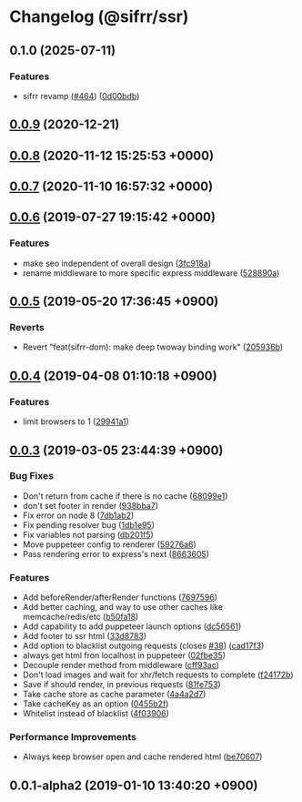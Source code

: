 # Changelog (@sifrr/ssr)

## 0.1.0 (2025-07-11)


### Features

* sifrr revamp ([#464](https://github.com/sifrr/sifrr/issues/464)) ([0d00bdb](https://github.com/sifrr/sifrr/commit/0d00bdbe83d3911fd67143d48e203659379ea70a))

## [0.0.9](https://github.com/sifrr/sifrr/compare/v0.0.8...v0.0.9) (2020-12-21)

## [0.0.8](https://github.com/sifrr/sifrr/compare/v0.0.7...v0.0.8) (2020-11-12 15:25:53 +0000)

## [0.0.7](https://github.com/sifrr/sifrr/compare/v0.0.6...v0.0.7) (2020-11-10 16:57:32 +0000)

## [0.0.6](https://github.com/sifrr/sifrr/compare/v0.0.5...v0.0.6) (2019-07-27 19:15:42 +0000)

### Features

- make seo independent of overall design ([3fc918a](https://github.com/sifrr/sifrr/commit/3fc918ae9dd2eff6d08e2b00c46dbeb51a190b91))
- rename middleware to more specific express middleware ([528890a](https://github.com/sifrr/sifrr/commit/528890ad1c2b9f2be87d8b62bad4dd889d534783))

## [0.0.5](https://github.com/sifrr/sifrr/compare/v0.0.4...v0.0.5) (2019-05-20 17:36:45 +0900)

### Reverts

- Revert "feat(sifrr-dom): make deep twoway binding work" ([205936b](https://github.com/sifrr/sifrr/commit/205936bd4bae1b715867c126885ea145a4ffb1cf))

## [0.0.4](https://github.com/sifrr/sifrr/compare/v0.0.3...v0.0.4) (2019-04-08 01:10:18 +0900)

### Features

- limit browsers to 1 ([29941a1](https://github.com/sifrr/sifrr/commit/29941a196be2e7419669610ab2e8fa488eff9734))

## [0.0.3](https://github.com/sifrr/sifrr/compare/v0.0.1-alpha2...v0.0.3) (2019-03-05 23:44:39 +0900)

### Bug Fixes

- Don't return from cache if there is no cache ([68099e1](https://github.com/sifrr/sifrr/commit/68099e1232c103a47164f6fbf725994c929df58f))
- don't set footer in render ([938bba7](https://github.com/sifrr/sifrr/commit/938bba7d8d3a1f917d2e63158f65aa3637a5234c))
- Fix error on node 8 ([7db1ab2](https://github.com/sifrr/sifrr/commit/7db1ab220ea907d815fd9017f9d7e3cf7c4e6339))
- Fix pending resolver bug ([1db1e95](https://github.com/sifrr/sifrr/commit/1db1e95349ad0562664ab67b4d816c5a8e15dec5))
- Fix variables not parsing ([db201f5](https://github.com/sifrr/sifrr/commit/db201f568cc105b8ea2947be283b40cb262bf31a))
- Move puppeteer config to renderer ([59276a6](https://github.com/sifrr/sifrr/commit/59276a6180e687dcecd94a1c88aa21f897e92f74))
- Pass rendering error to express's next ([8663605](https://github.com/sifrr/sifrr/commit/8663605922182b84137f348bd65220ef9359ef20))

### Features

- Add beforeRender/afterRender functions ([7697596](https://github.com/sifrr/sifrr/commit/76975969b85e8ad021beafb86a8d70845202a90e))
- Add better caching, and way to use other caches like memcache/redis/etc ([b50fa18](https://github.com/sifrr/sifrr/commit/b50fa18b9b192ae4144131c927ec1976e89de005))
- Add capability to add puppeteer launch options ([dc56561](https://github.com/sifrr/sifrr/commit/dc56561507e9c11d307214c32a79b3a558e44503))
- Add footer to ssr html ([33d8783](https://github.com/sifrr/sifrr/commit/33d87837155207a2976db25366c9a12a4df58a03))
- Add option to blacklist outgoing requests (closes [#38](https://github.com/sifrr/sifrr/issues/38)) ([cad17f3](https://github.com/sifrr/sifrr/commit/cad17f304cd4de0b6ce4937e23f36ddd3aab0225))
- always get html fron localhost in puppeteer ([02fbe35](https://github.com/sifrr/sifrr/commit/02fbe35ddc3ed27cc7410c5f950c614e8b14b030))
- Decouple render method from middleware ([cff93ac](https://github.com/sifrr/sifrr/commit/cff93acda634f6ca8bbe67962cf719719f4d2a92))
- Don't load images and wait for xhr/fetch requests to complete ([f24172b](https://github.com/sifrr/sifrr/commit/f24172bfa6bc93be4c56c2e3c07f423fd1893cc7))
- Save if should render, in previous requests ([81fe753](https://github.com/sifrr/sifrr/commit/81fe7536e3ce28076e1a7812760f308055c6a6ef))
- Take cache store as cache parameter ([4a4a2d7](https://github.com/sifrr/sifrr/commit/4a4a2d7213a6c3cd8a2e6ae85ec91f1f169d9501))
- Take cacheKey as an option ([0455b2f](https://github.com/sifrr/sifrr/commit/0455b2f1ed619d656c69b46597756e4241a66781))
- Whitelist instead of blacklist ([4f03906](https://github.com/sifrr/sifrr/commit/4f03906ac18944a4adc3018b86661172d62764c3))

### Performance Improvements

- Always keep browser open and cache rendered html ([be70607](https://github.com/sifrr/sifrr/commit/be7060705a32539e44b732ba67b4b630dde93586))

## 0.0.1-alpha2 (2019-01-10 13:40:20 +0900)
